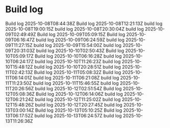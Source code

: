 # Build log
Build log 2025-10-08T08:44:38Z
Build log 2025-10-08T12:21:13Z
build log 2025-10-08T19:00:15Z
build log 2025-10-08T20:30:04Z
build log 2025-10-09T02:49:49Z
Build log 2025-10-09T05:09:15Z
Build log 2025-10-09T06:16:47Z
build log 2025-10-09T06:24:59Z
build log 2025-10-09T11:27:15Z
build log 2025-10-09T15:54:00Z
build log 2025-10-09T20:31:03Z
build log 2025-10-10T02:50:43Z
Build log 2025-10-10T05:09:17Z
Build log 2025-10-10T06:16:28Z
build log 2025-10-10T06:24:17Z
build log 2025-10-10T11:26:23Z
build log 2025-10-10T15:48:12Z
build log 2025-10-10T20:28:51Z
build log 2025-10-11T02:42:13Z
Build log 2025-10-11T05:08:32Z
Build log 2025-10-11T06:14:01Z
build log 2025-10-11T06:21:08Z
build log 2025-10-11T11:23:50Z
build log 2025-10-11T15:46:55Z
build log 2025-10-11T20:26:56Z
build log 2025-10-12T02:51:54Z
Build log 2025-10-12T05:08:36Z
Build log 2025-10-12T06:14:06Z
build log 2025-10-12T06:21:24Z
build log 2025-10-12T11:25:02Z
build log 2025-10-12T15:48:26Z
build log 2025-10-12T20:27:45Z
build log 2025-10-13T03:00:14Z
Build log 2025-10-13T05:10:25Z
Build log 2025-10-13T06:17:52Z
build log 2025-10-13T06:24:57Z
build log 2025-10-13T11:26:36Z
